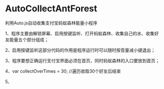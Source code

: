 <!--
 * @Author: Yimning 
 * @Date: 2021-01-23 19:08:35
 * @LastEditTime: 2021-01-31 14:37:12
 * @LastEditors: Please set LastEditors 
 * @Description: In User Settings Edit
 * @FilePath: \undefinedc:\Users\Yimning\Desktop\脚本\各脚本开发\AutoCollectAntForest\README.md
-->
# AutoCollectAntForest 
利用Auto.js自动收集支付宝蚂蚁森林能量小程序 

1、程序主要由解锁屏幕、启用按键监听、打开蚂蚁森林、收集自己的水、收集好友能量五个部分组成；

2、启用按键监听这部分代码的作用是程序运行时可以随时按音量减小键退出；

3、程序要想正确运行支付宝界面必须在首页，同时蚂蚁森林的入口要放到首页；

4、var collectOverTimes = 30;   //遍历收取30个好友后结束 

5、
 
  
